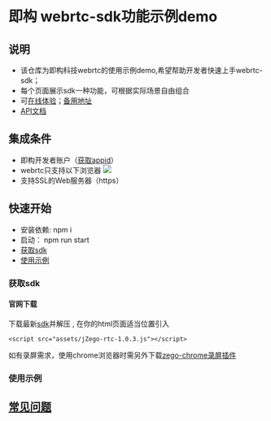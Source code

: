 # 即构 webrtc-sdk功能示例demo

 ## 说明
- 该仓库为即构科技webrtc的使用示例demo,希望帮助开发者快速上手webrtc-sdk；
- 每个页面展示sdk一种功能，可根据实际场景自由组合
- 可[在线体验](https://zegodev.github.io/webrtcDemo-js/)；[备用地址](https://zegodev.gitee.io/webrtcdemo-js)
- [API文档](https://doc.zego.im/CN/306.html)


 ## 集成条件
 - 即构开发者账户（[获取appid](https://www.zego.im)）
 - webrtc只支持以下浏览器
   <img src="https://storage.zego.im/sdk-doc/Pics/Web/ZegoLiveRoom/ZegoLiveRoom-IntegrationGuide/form.png?v=Thu%20Jun%2027%202019%2015:53:03%20GMT+0800%20(GMT+08:00)">
 - 支持SSL的Web服务器（https）


 ## 快速开始

 - 安装依赖: npm i
 - 启动： npm run start
 - [获取sdk](#getsdk)
 - [使用示例](#demoStep)


 ### <a id="getsdk">获取sdk</a>
 #### 官网下载
  下载最新[sdk](https://storage.zego.im/downloads/jZego-rtc-SDK.zip)并解压
 , 在你的html页面适当位置引入

 `` <script src="assets/jZego-rtc-1.0.3.js"></script>
 ``

 如有录屏需求，使用chrome浏览器时需另外下载[zego-chrome录屏插件](https://storage.zego.im/downloads/jZego-screen-extention.zip)

 ### <a id="demoStep">使用示例</a>
 
 ## [常见问题](https://github.com/zegodev/webrtcDemo-js/issues)



